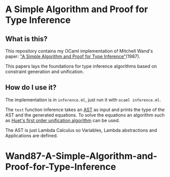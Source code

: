 # A Simple Algorithm and Proof for Type Inference
## What is this?
This repository contains my OCaml implementation of Mitchell Wand's paper: ["A Simple Algorithm and Proof for Type Inference"](http://web.cs.ucla.edu/~palsberg/course/cs239/reading/wand87.pdf)(1987).

This papers lays the foundations for type inference algorithms based on constraint generation and unification.

## How do I use it?
The implementation is in `inference.ml`, just run it with `ocaml inference.ml`.

The `test` function inference takes an [AST](https://en.wikipedia.org/wiki/Abstract_syntax_tree) as input and prints the type of the AST and the generated equations. To solve the equations an algorithm such as [Huet's first order unification algorithm](https://ac.els-cdn.com/0304397575900110/1-s2.0-0304397575900110-main.pdf?_tid=1f97c4e6-cec0-4991-a0b2-18d161f16c10&acdnat=1548627201_16cee2ccac3cd987c8ac0fa99c54bdb0) can be used.

The AST is just Lambda Calculus so Variables, Lambda abstractions and Applications are defined.
# Wand87-A-Simple-Algorithm-and-Proof-for-Type-Inference
